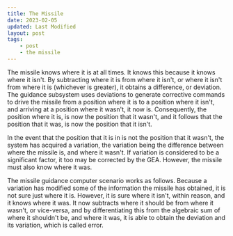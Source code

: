 ```yaml
---
title: The Missile
date: 2023-02-05
updated: Last Modified
layout: post
tags:
    - post
    - the missile
---
```


The missile knows where it is at all times. It knows this because it knows where it isn't. By subtracting where it is from where it isn't, or where it isn't from where it is (whichever is greater), it obtains a difference, or deviation. The guidance subsystem uses deviations to generate corrective commands to drive the missile from a position where it is to a position where it isn't, and arriving at a position where it wasn't, it now is. Consequently, the position where it is, is now the position that it wasn't, and it follows that the position that it was, is now the position that it isn't.

In the event that the position that it is in is not the position that it wasn't, the system has acquired a variation, the variation being the difference between where the missile is, and where it wasn't. If variation is considered to be a significant factor, it too may be corrected by the GEA. However, the missile must also know where it was.

The missile guidance computer scenario works as follows. Because a variation has modified some of the information the missile has obtained, it is not sure just where it is. However, it is sure where it isn't, within reason, and it knows where it was. It now subtracts where it should be from where it wasn't, or vice-versa, and by differentiating this from the algebraic sum of where it shouldn't be, and where it was, it is able to obtain the deviation and its variation, which is called error.